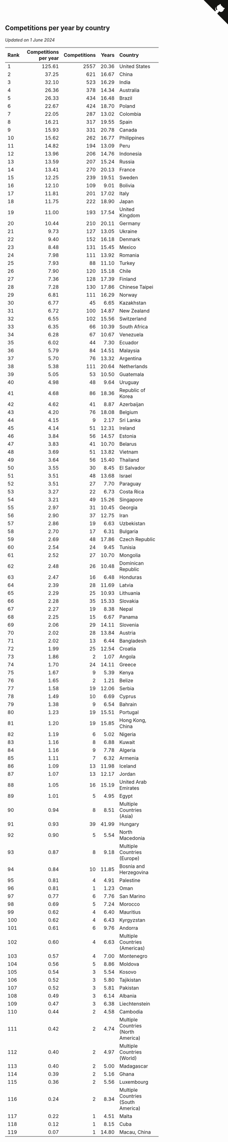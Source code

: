 ## Competitions per year by country

*Updated on  1 June 2024*

| Rank | Competitions per year | Competitions | Years | Country |
| :--- | ---: | ---: | ---: | :--- |
| 1 | 125.61 | 2557 | 20.36 | United States |
| 2 | 37.25 | 621 | 16.67 | China |
| 3 | 32.10 | 523 | 16.29 | India |
| 4 | 26.36 | 378 | 14.34 | Australia |
| 5 | 26.33 | 434 | 16.48 | Brazil |
| 6 | 22.67 | 424 | 18.70 | Poland |
| 7 | 22.05 | 287 | 13.02 | Colombia |
| 8 | 16.21 | 317 | 19.55 | Spain |
| 9 | 15.93 | 331 | 20.78 | Canada |
| 10 | 15.62 | 262 | 16.77 | Philippines |
| 11 | 14.82 | 194 | 13.09 | Peru |
| 12 | 13.96 | 206 | 14.76 | Indonesia |
| 13 | 13.59 | 207 | 15.24 | Russia |
| 14 | 13.41 | 270 | 20.13 | France |
| 15 | 12.25 | 239 | 19.51 | Sweden |
| 16 | 12.10 | 109 | 9.01 | Bolivia |
| 17 | 11.81 | 201 | 17.02 | Italy |
| 18 | 11.75 | 222 | 18.90 | Japan |
| 19 | 11.00 | 193 | 17.54 | United Kingdom |
| 20 | 10.44 | 210 | 20.11 | Germany |
| 21 | 9.73 | 127 | 13.05 | Ukraine |
| 22 | 9.40 | 152 | 16.18 | Denmark |
| 23 | 8.48 | 131 | 15.45 | Mexico |
| 24 | 7.98 | 111 | 13.92 | Romania |
| 25 | 7.93 | 88 | 11.10 | Turkey |
| 26 | 7.90 | 120 | 15.18 | Chile |
| 27 | 7.36 | 128 | 17.39 | Finland |
| 28 | 7.28 | 130 | 17.86 | Chinese Taipei |
| 29 | 6.81 | 111 | 16.29 | Norway |
| 30 | 6.77 | 45 | 6.65 | Kazakhstan |
| 31 | 6.72 | 100 | 14.87 | New Zealand |
| 32 | 6.55 | 102 | 15.56 | Switzerland |
| 33 | 6.35 | 66 | 10.39 | South Africa |
| 34 | 6.28 | 67 | 10.67 | Venezuela |
| 35 | 6.02 | 44 | 7.30 | Ecuador |
| 36 | 5.79 | 84 | 14.51 | Malaysia |
| 37 | 5.70 | 76 | 13.32 | Argentina |
| 38 | 5.38 | 111 | 20.64 | Netherlands |
| 39 | 5.05 | 53 | 10.50 | Guatemala |
| 40 | 4.98 | 48 | 9.64 | Uruguay |
| 41 | 4.68 | 86 | 18.36 | Republic of Korea |
| 42 | 4.62 | 41 | 8.87 | Azerbaijan |
| 43 | 4.20 | 76 | 18.08 | Belgium |
| 44 | 4.15 | 9 | 2.17 | Sri Lanka |
| 45 | 4.14 | 51 | 12.31 | Ireland |
| 46 | 3.84 | 56 | 14.57 | Estonia |
| 47 | 3.83 | 41 | 10.70 | Belarus |
| 48 | 3.69 | 51 | 13.82 | Vietnam |
| 49 | 3.64 | 56 | 15.40 | Thailand |
| 50 | 3.55 | 30 | 8.45 | El Salvador |
| 51 | 3.51 | 48 | 13.68 | Israel |
| 52 | 3.51 | 27 | 7.70 | Paraguay |
| 53 | 3.27 | 22 | 6.73 | Costa Rica |
| 54 | 3.21 | 49 | 15.26 | Singapore |
| 55 | 2.97 | 31 | 10.45 | Georgia |
| 56 | 2.90 | 37 | 12.75 | Iran |
| 57 | 2.86 | 19 | 6.63 | Uzbekistan |
| 58 | 2.70 | 17 | 6.31 | Bulgaria |
| 59 | 2.69 | 48 | 17.86 | Czech Republic |
| 60 | 2.54 | 24 | 9.45 | Tunisia |
| 61 | 2.52 | 27 | 10.70 | Mongolia |
| 62 | 2.48 | 26 | 10.48 | Dominican Republic |
| 63 | 2.47 | 16 | 6.48 | Honduras |
| 64 | 2.39 | 28 | 11.69 | Latvia |
| 65 | 2.29 | 25 | 10.93 | Lithuania |
| 66 | 2.28 | 35 | 15.33 | Slovakia |
| 67 | 2.27 | 19 | 8.38 | Nepal |
| 68 | 2.25 | 15 | 6.67 | Panama |
| 69 | 2.06 | 29 | 14.11 | Slovenia |
| 70 | 2.02 | 28 | 13.84 | Austria |
| 71 | 2.02 | 13 | 6.44 | Bangladesh |
| 72 | 1.99 | 25 | 12.54 | Croatia |
| 73 | 1.86 | 2 | 1.07 | Angola |
| 74 | 1.70 | 24 | 14.11 | Greece |
| 75 | 1.67 | 9 | 5.39 | Kenya |
| 76 | 1.65 | 2 | 1.21 | Belize |
| 77 | 1.58 | 19 | 12.06 | Serbia |
| 78 | 1.49 | 10 | 6.69 | Cyprus |
| 79 | 1.38 | 9 | 6.54 | Bahrain |
| 80 | 1.23 | 19 | 15.51 | Portugal |
| 81 | 1.20 | 19 | 15.85 | Hong Kong, China |
| 82 | 1.19 | 6 | 5.02 | Nigeria |
| 83 | 1.16 | 8 | 6.88 | Kuwait |
| 84 | 1.16 | 9 | 7.78 | Algeria |
| 85 | 1.11 | 7 | 6.32 | Armenia |
| 86 | 1.09 | 13 | 11.98 | Iceland |
| 87 | 1.07 | 13 | 12.17 | Jordan |
| 88 | 1.05 | 16 | 15.19 | United Arab Emirates |
| 89 | 1.01 | 5 | 4.95 | Egypt |
| 90 | 0.94 | 8 | 8.51 | Multiple Countries (Asia) |
| 91 | 0.93 | 39 | 41.99 | Hungary |
| 92 | 0.90 | 5 | 5.54 | North Macedonia |
| 93 | 0.87 | 8 | 9.18 | Multiple Countries (Europe) |
| 94 | 0.84 | 10 | 11.85 | Bosnia and Herzegovina |
| 95 | 0.81 | 4 | 4.91 | Palestine |
| 96 | 0.81 | 1 | 1.23 | Oman |
| 97 | 0.77 | 6 | 7.76 | San Marino |
| 98 | 0.69 | 5 | 7.24 | Morocco |
| 99 | 0.62 | 4 | 6.40 | Mauritius |
| 100 | 0.62 | 4 | 6.43 | Kyrgyzstan |
| 101 | 0.61 | 6 | 9.76 | Andorra |
| 102 | 0.60 | 4 | 6.63 | Multiple Countries (Americas) |
| 103 | 0.57 | 4 | 7.00 | Montenegro |
| 104 | 0.56 | 5 | 8.86 | Moldova |
| 105 | 0.54 | 3 | 5.54 | Kosovo |
| 106 | 0.52 | 3 | 5.80 | Tajikistan |
| 107 | 0.52 | 3 | 5.81 | Pakistan |
| 108 | 0.49 | 3 | 6.14 | Albania |
| 109 | 0.47 | 3 | 6.38 | Liechtenstein |
| 110 | 0.44 | 2 | 4.58 | Cambodia |
| 111 | 0.42 | 2 | 4.74 | Multiple Countries (North America) |
| 112 | 0.40 | 2 | 4.97 | Multiple Countries (World) |
| 113 | 0.40 | 2 | 5.00 | Madagascar |
| 114 | 0.39 | 2 | 5.16 | Ghana |
| 115 | 0.36 | 2 | 5.56 | Luxembourg |
| 116 | 0.24 | 2 | 8.34 | Multiple Countries (South America) |
| 117 | 0.22 | 1 | 4.51 | Malta |
| 118 | 0.12 | 1 | 8.15 | Cuba |
| 119 | 0.07 | 1 | 14.80 | Macau, China |


<a href="https://github.com/JustinTimeCuber/wca_statistics" class="github-corner" aria-label="View source on Github"><svg width="80" height="80" viewBox="0 0 250 250" style="fill:#151513; color:#fff; position: absolute; top: 0; border: 0; right: 0;" aria-hidden="true"><path d="M0,0 L115,115 L130,115 L142,142 L250,250 L250,0 Z"></path><path d="M128.3,109.0 C113.8,99.7 119.0,89.6 119.0,89.6 C122.0,82.7 120.5,78.6 120.5,78.6 C119.2,72.0 123.4,76.3 123.4,76.3 C127.3,80.9 125.5,87.3 125.5,87.3 C122.9,97.6 130.6,101.9 134.4,103.2" fill="currentColor" style="transform-origin: 130px 106px;" class="octo-arm"></path><path d="M115.0,115.0 C114.9,115.1 118.7,116.5 119.8,115.4 L133.7,101.6 C136.9,99.2 139.9,98.4 142.2,98.6 C133.8,88.0 127.5,74.4 143.8,58.0 C148.5,53.4 154.0,51.2 159.7,51.0 C160.3,49.4 163.2,43.6 171.4,40.1 C171.4,40.1 176.1,42.5 178.8,56.2 C183.1,58.6 187.2,61.8 190.9,65.4 C194.5,69.0 197.7,73.2 200.1,77.6 C213.8,80.2 216.3,84.9 216.3,84.9 C212.7,93.1 206.9,96.0 205.4,96.6 C205.1,102.4 203.0,107.8 198.3,112.5 C181.9,128.9 168.3,122.5 157.7,114.1 C157.9,116.9 156.7,120.9 152.7,124.9 L141.0,136.5 C139.8,137.7 141.6,141.9 141.8,141.8 Z" fill="currentColor" class="octo-body"></path></svg></a><style>.github-corner:hover .octo-arm{animation:octocat-wave 560ms ease-in-out}@keyframes octocat-wave{0%,100%{transform:rotate(0)}20%,60%{transform:rotate(-25deg)}40%,80%{transform:rotate(10deg)}}@media (max-width:500px){.github-corner:hover .octo-arm{animation:none}.github-corner .octo-arm{animation:octocat-wave 560ms ease-in-out}}</style>
